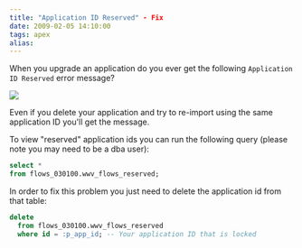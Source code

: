 ```yaml
---
title: "Application ID Reserved" - Fix
date: 2009-02-05 14:10:00
tags: apex
alias:
---
```


When you upgrade an application do you ever get the following `Application ID Reserved` error message?

![](http://3.bp.blogspot.com/_33EF80fk9sM/SYtWlmBrUOI/AAAAAAAADl4/MNxQkrJD8LA/s400/application_id_reserved.jpg)

Even if you delete your application and try to re-import using the same application ID you'll get the message.

To view "reserved" application ids you can run the following query (please note you may need to be a dba user):

```sql
select *
from flows_030100.wwv_flows_reserved;
```

In order to fix this problem you just need to delete the application id from that table:

```sql
delete
  from flows_030100.wwv_flows_reserved
  where id = :p_app_id; -- Your application ID that is locked
```
